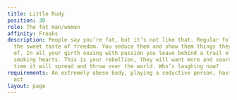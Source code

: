```yaml
---
title: Little Rudy
position: 30
role: The fat man/woman
affinity: Freaks
description: People say you’re fat, but it’s not like that. Regular folk don’t understand
  the sweet taste of freedom. You seduce them and show them things they’ve never dreamed
  of. In all your girth oozing with passion you leave behind a trail of longing and
  smoking hearts. This is your rebellion, they will want more and search for it. In
  time it will spread and throw over the world. Who’s laughing now?
requirements: An extremely obese body, playing a seductive person, having an on stage
  act
layout: page
---
```


